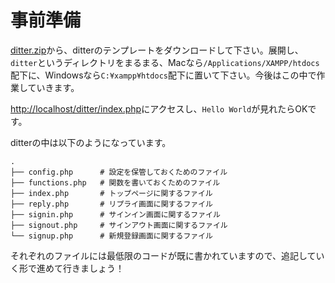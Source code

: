 # 事前準備

[ditter.zip](./ditter.zip?raw=true)から、ditterのテンプレートをダウンロードして下さい。展開し、`ditter`というディレクトリをまるまる、Macなら`/Applications/XAMPP/htdocs`配下に、Windowsなら`C:¥xampp¥htdocs`配下に置いて下さい。今後はこの中で作業していきます。

<a href="http://localhost/ditter/index.php" target="_blank">http://localhost/ditter/index.php</a>にアクセスし、`Hello World`が見れたらOKです。

ditterの中は以下のようになっています。

```
.
├── config.php      # 設定を保管しておくためのファイル
├── functions.php   # 関数を書いておくためのファイル
├── index.php       # トップページに関するファイル
├── reply.php       # リプライ画面に関するファイル
├── signin.php      # サインイン画面に関するファイル
├── signout.php     # サインアウト画面に関するファイル
└── signup.php      # 新規登録画面に関するファイル
```

それぞれのファイルには最低限のコードが既に書かれていますので、追記していく形で進めて行きましょう！
